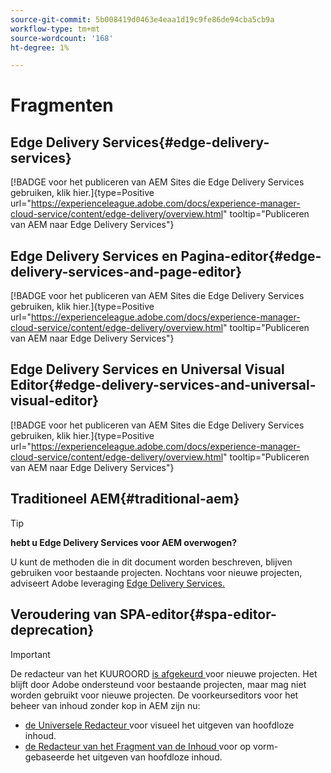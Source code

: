 ```yaml
---
source-git-commit: 5b008419d0463e4eaa1d19c9fe86de94cba5cb9a
workflow-type: tm+mt
source-wordcount: '168'
ht-degree: 1%

---
```

# Fragmenten

## Edge Delivery Services{#edge-delivery-services}

[!BADGE  voor het publiceren van AEM Sites die Edge Delivery Services gebruiken, klik hier.]{type=Positive url="https://experienceleague.adobe.com/docs/experience-manager-cloud-service/content/edge-delivery/overview.html" tooltip="Publiceren van AEM naar Edge Delivery Services"}

## Edge Delivery Services en Pagina-editor{#edge-delivery-services-and-page-editor}

[!BADGE  voor het publiceren van AEM Sites die Edge Delivery Services gebruiken, klik hier.]{type=Positive url="https://experienceleague.adobe.com/docs/experience-manager-cloud-service/content/edge-delivery/overview.html" tooltip="Publiceren van AEM naar Edge Delivery Services"}

## Edge Delivery Services en Universal Visual Editor{#edge-delivery-services-and-universal-visual-editor}

[!BADGE  voor het publiceren van AEM Sites die Edge Delivery Services gebruiken, klik hier.]{type=Positive url="https://experienceleague.adobe.com/docs/experience-manager-cloud-service/content/edge-delivery/overview.html" tooltip="Publiceren van AEM naar Edge Delivery Services"}

## Traditioneel AEM{#traditional-aem}

>[!TIP]
>
>**hebt u Edge Delivery Services voor AEM overwogen?**
>
>U kunt de methoden die in dit document worden beschreven, blijven gebruiken voor bestaande projecten. Nochtans voor nieuwe projecten, adviseert Adobe leveraging [ Edge Delivery Services.](https://experienceleague.adobe.com/en/docs/experience-manager-cloud-service/content/edge-delivery/overview)

## Veroudering van SPA-editor{#spa-editor-deprecation}

>[!IMPORTANT]
>
>De redacteur van het KUUROORD [ is afgekeurd ](https://experienceleague.adobe.com/en/docs/experience-manager-cloud-service/content/implementing/developing/hybrid/spa-editor-deprecation) voor nieuwe projecten. Het blijft door Adobe ondersteund voor bestaande projecten, maar mag niet worden gebruikt voor nieuwe projecten. De voorkeurseditors voor het beheer van inhoud zonder kop in AEM zijn nu:
>
>* [ de Universele Redacteur ](https://experienceleague.adobe.com/en/docs/experience-manager-cloud-service/content/edge-delivery/wysiwyg-authoring/authoring) voor visueel het uitgeven van hoofdloze inhoud.
>* [ de Redacteur van het Fragment van de Inhoud ](https://experienceleague.adobe.com/en/docs/experience-manager-cloud-service/content/assets/content-fragments/content-fragments-managing) voor op vorm-gebaseerde het uitgeven van hoofdloze inhoud.
